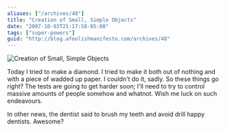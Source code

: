 ```yaml
---
aliases: ["/archives/48"]
title: "Creation of Small, Simple Objects"
date: "2007-10-03T21:17:58-05:00"
tags: ["super-powers"]
guid: "http://blog.afoolishmanifesto.com/archives/48"
---
```

![Creation of Small, Simple Objects](/wp-content/uploads/2007/10/creationofsmallobjects2.png)

Today I tried to make a diamond. I tried to make it both out of nothing and with a piece of wadded up paper. I couldn't do it, sadly. So these things go right? The tests are going to get harder soon; I'll need to try to control massive amounts of people somehow and whatnot. Wish me luck on such endeavours.

In other news, the dentist said to brush my teeth and avoid drill happy dentists. Awesome?
